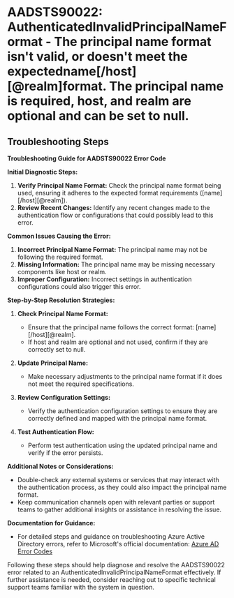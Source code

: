 
# AADSTS90022: AuthenticatedInvalidPrincipalNameFormat - The principal name format isn't valid, or doesn't meet the expectedname[/host][@realm]format. The principal name is required, host, and realm are optional and can be set to null.


## Troubleshooting Steps
**Troubleshooting Guide for AADSTS90022 Error Code**

**Initial Diagnostic Steps:**
1. **Verify Principal Name Format:** Check the principal name format being used, ensuring it adheres to the expected format requirements ([name][/host][@realm]).
2. **Review Recent Changes:** Identify any recent changes made to the authentication flow or configurations that could possibly lead to this error.

**Common Issues Causing the Error:**
1. **Incorrect Principal Name Format:** The principal name may not be following the required format.
2. **Missing Information:** The principal name may be missing necessary components like host or realm.
3. **Improper Configuration:** Incorrect settings in authentication configurations could also trigger this error.

**Step-by-Step Resolution Strategies:**
1. **Check Principal Name Format:** 
   - Ensure that the principal name follows the correct format: [name][/host][@realm].
   - If host and realm are optional and not used, confirm if they are correctly set to null.
   
2. **Update Principal Name:**
   - Make necessary adjustments to the principal name format if it does not meet the required specifications.
   
3. **Review Configuration Settings:**
   - Verify the authentication configuration settings to ensure they are correctly defined and mapped with the principal name format.

4. **Test Authentication Flow:**
   - Perform test authentication using the updated principal name and verify if the error persists.

**Additional Notes or Considerations:**
- Double-check any external systems or services that may interact with the authentication process, as they could also impact the principal name format.
- Keep communication channels open with relevant parties or support teams to gather additional insights or assistance in resolving the issue.

**Documentation for Guidance:**
- For detailed steps and guidance on troubleshooting Azure Active Directory errors, refer to Microsoft's official documentation: [Azure AD Error Codes](https://docs.microsoft.com/en-us/azure/active-directory/develop/reference-aadsts-error-codes)

Following these steps should help diagnose and resolve the AADSTS90022 error related to an AuthenticatedInvalidPrincipalNameFormat effectively. If further assistance is needed, consider reaching out to specific technical support teams familiar with the system in question.